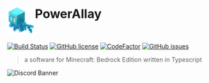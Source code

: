 <h1>PowerAllay<img src="assets/logo/logo.png" height="64" width="64" align="left"></img></h1><br/>

[![Build Status](https://github.com/PowerAllay/PowerAllay/actions/workflows/main.yml/badge.svg)](https://github.com/PowerAllay/PowerAllay)
[![GitHub license](https://img.shields.io/github/license/PowerAllay/PowerAllay.svg)](https://github.com/PowerAllay/PowerAllay/blob/master/LICENSE)
[![CodeFactor](https://www.codefactor.io/repository/github/PowerAllay/PowerAllay/badge)](https://www.codefactor.io/repository/github/PowerAllay/PowerAllay)
[![GitHub issues](https://img.shields.io/github/issues/PowerAllay/PowerAllay.svg)](https://github.com/PowerAllay/PowerAllay/issues)

> a software for Minecraft: Bedrock Edition written in Typescript

![Discord Banner](https://discordapp.com/api/guilds/1132224503880089620/widget.png?style=banner3)